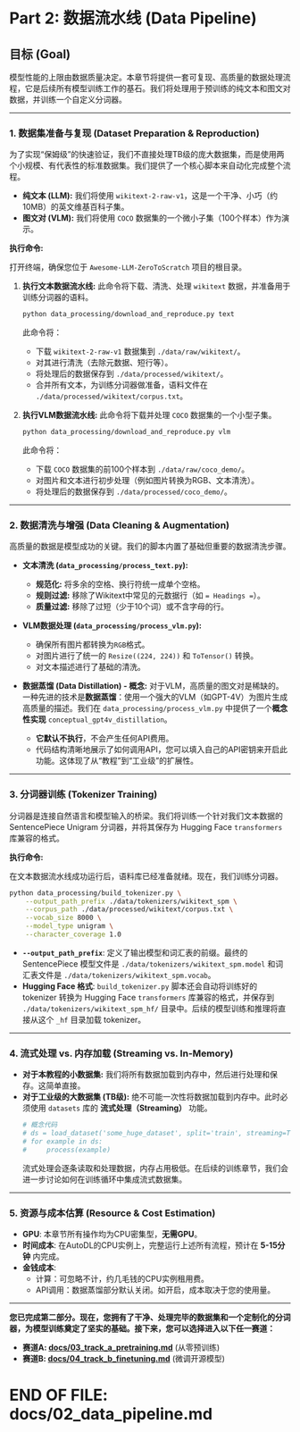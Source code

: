 # Part 2: 数据流水线 (Data Pipeline)

## 目标 (Goal)

模型性能的上限由数据质量决定。本章节将提供一套可复现、高质量的数据处理流程，它是后续所有模型训练工作的基石。我们将处理用于预训练的纯文本和图文对数据，并训练一个自定义分词器。

---

### 1. 数据集准备与复现 (Dataset Preparation & Reproduction)

为了实现“保姆级”的快速验证，我们不直接处理TB级的庞大数据集，而是使用两个小规模、有代表性的标准数据集。我们提供了一个核心脚本来自动化完成整个流程。

*   **纯文本 (LLM):** 我们将使用 `wikitext-2-raw-v1`，这是一个干净、小巧（约10MB）的英文维基百科子集。
*   **图文对 (VLM):** 我们将使用 `COCO` 数据集的一个微小子集（100个样本）作为演示。

**执行命令:**

打开终端，确保您位于 `Awesome-LLM-ZeroToScratch` 项目的根目录。

1.  **执行文本数据流水线:**
    此命令将下载、清洗、处理 `wikitext` 数据，并准备用于训练分词器的语料。
    ```bash
    python data_processing/download_and_reproduce.py text
    ```
    此命令将：
    *   下载 `wikitext-2-raw-v1` 数据集到 `./data/raw/wikitext/`。
    *   对其进行清洗（去除元数据、短行等）。
    *   将处理后的数据保存到 `./data/processed/wikitext/`。
    *   合并所有文本，为训练分词器做准备，语料文件在 `./data/processed/wikitext/corpus.txt`。

2.  **执行VLM数据流水线:**
    此命令将下载并处理 `COCO` 数据集的一个小型子集。
    ```bash
    python data_processing/download_and_reproduce.py vlm
    ```
    此命令将：
    *   下载 `COCO` 数据集的前100个样本到 `./data/raw/coco_demo/`。
    *   对图片和文本进行初步处理（例如图片转换为RGB、文本清洗）。
    *   将处理后的数据保存到 `./data/processed/coco_demo/`。

---

### 2. 数据清洗与增强 (Data Cleaning & Augmentation)

高质量的数据是模型成功的关键。我们的脚本内置了基础但重要的数据清洗步骤。

*   **文本清洗 (`data_processing/process_text.py`):**
    *   **规范化:** 将多余的空格、换行符统一成单个空格。
    *   **规则过滤:** 移除了Wikitext中常见的元数据行（如 `= Headings =`）。
    *   **质量过滤:** 移除了过短（少于10个词）或不含字母的行。

*   **VLM数据处理 (`data_processing/process_vlm.py`):**
    *   确保所有图片都转换为`RGB`格式。
    *   对图片进行了统一的 `Resize((224, 224))` 和 `ToTensor()` 转换。
    *   对文本描述进行了基础的清洗。

*   **数据蒸馏 (Data Distillation) - 概念:**
    对于VLM，高质量的图文对是稀缺的。一种先进的技术是**数据蒸馏**：使用一个强大的VLM（如GPT-4V）为图片生成高质量的描述。我们在 `data_processing/process_vlm.py` 中提供了一个**概念性实现** `conceptual_gpt4v_distillation`。
    *   **它默认不执行**，不会产生任何API费用。
    *   代码结构清晰地展示了如何调用API，您可以填入自己的API密钥来开启此功能。这体现了从“教程”到“工业级”的扩展性。

---

### 3. 分词器训练 (Tokenizer Training)

分词器是连接自然语言和模型输入的桥梁。我们将训练一个针对我们文本数据的 SentencePiece Unigram 分词器，并将其保存为 Hugging Face `transformers` 库兼容的格式。

**执行命令:**

在文本数据流水线成功运行后，语料库已经准备就绪。现在，我们训练分词器。

```bash
python data_processing/build_tokenizer.py \
    --output_path_prefix ./data/tokenizers/wikitext_spm \
    --corpus_path ./data/processed/wikitext/corpus.txt \
    --vocab_size 8000 \
    --model_type unigram \
    --character_coverage 1.0
```

*   **`--output_path_prefix`**: 定义了输出模型和词汇表的前缀。最终的 SentencePiece 模型文件是 `./data/tokenizers/wikitext_spm.model` 和词汇表文件是 `./data/tokenizers/wikitext_spm.vocab`。
*   **Hugging Face 格式**: `build_tokenizer.py` 脚本还会自动将训练好的 tokenizer 转换为 Hugging Face `transformers` 库兼容的格式，并保存到 `./data/tokenizers/wikitext_spm_hf/` 目录中。后续的模型训练和推理将直接从这个 `_hf` 目录加载 tokenizer。

---

### 4. 流式处理 vs. 内存加载 (Streaming vs. In-Memory)

*   **对于本教程的小数据集:** 我们将所有数据加载到内存中，然后进行处理和保存。这简单直接。
*   **对于工业级的大数据集 (TB级):** 绝不可能一次性将数据加载到内存中。此时必须使用 `datasets` 库的 **流式处理（Streaming）** 功能。
    ```python
    # 概念代码
    # ds = load_dataset('some_huge_dataset', split='train', streaming=True)
    # for example in ds:
    #     process(example)
    ```
    流式处理会逐条读取和处理数据，内存占用极低。在后续的训练章节，我们会进一步讨论如何在训练循环中集成流式数据集。

---

### 5. 资源与成本估算 (Resource & Cost Estimation)

*   **GPU**: 本章节所有操作均为CPU密集型，**无需GPU**。
*   **时间成本**: 在AutoDL的CPU实例上，完整运行上述所有流程，预计在 **5-15分钟** 内完成。
*   **金钱成本**:
    *   计算：可忽略不计，约几毛钱的CPU实例租用费。
    *   API调用：数据蒸馏部分默认关闭。如开启，成本取决于您的使用量。

---
**您已完成第二部分。现在，您拥有了干净、处理完毕的数据集和一个定制化的分词器，为模型训练奠定了坚实的基础。接下来，您可以选择进入以下任一赛道：**

*   **赛道A: [docs/03_track_a_pretraining.md](./03_track_a_pretraining.md)** (从零预训练)
*   **赛道B: [docs/04_track_b_finetuning.md](./04_track_b_finetuning.md)** (微调开源模型)

# END OF FILE: docs/02_data_pipeline.md